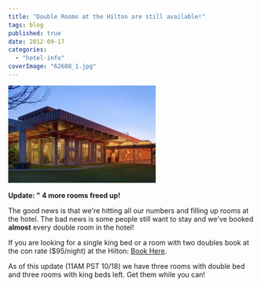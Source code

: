 ```yaml
---
title: "Double Rooms at the Hilton are still available!"
tags: blog
published: true
date: 2012-09-17
categories: 
  - "hotel-info"
coverImage: "62608_1.jpg"
---
```


[![Grandma's House](/images/62608_1-300x198.jpg "Oakland Airport Hilton")](/images/62608_1.jpg)

**Update: " 4 more rooms freed up!**

The good news is that we're hitting all our numbers and filling up rooms at the hotel. The bad news is some people still want to stay and we've booked **almost** every double room in the hotel!

If you are looking for a single king bed or a room with two doubles book at the con rate ($95/night) at the Hilton: [Book Here](http://www.hilton.com/en/hi/groups/personalized/O/OAKHIHH-BBC-20121005/index.jhtml?WT.mc_id=POG "King Beds available").

As of this update (11AM PST 10/18) we have three rooms with double bed and three rooms with king beds left. Get them while you can!
